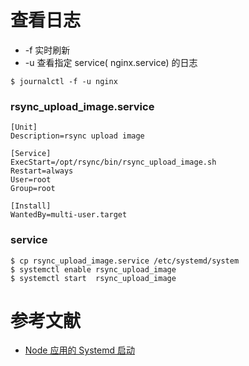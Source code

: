 

# 查看日志
- -f 实时刷新
- -u 查看指定 service( nginx.service) 的日志
```
$ journalctl -f -u nginx
```


### rsync_upload_image.service
```
[Unit]
Description=rsync upload image

[Service]
ExecStart=/opt/rsync/bin/rsync_upload_image.sh
Restart=always
User=root
Group=root

[Install]
WantedBy=multi-user.target
```

### service
```
$ cp rsync_upload_image.service /etc/systemd/system
$ systemctl enable rsync_upload_image
$ systemctl start  rsync_upload_image
```


# 参考文献
- [Node 应用的 Systemd 启动](http://www.ruanyifeng.com/blog/2016/03/node-systemd-tutorial.html)
